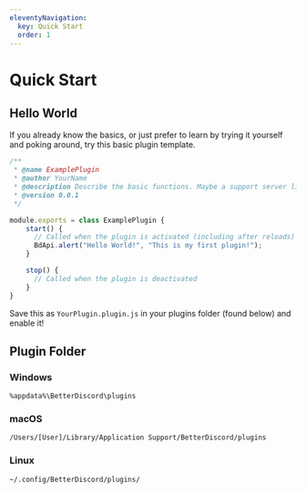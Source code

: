 ```yaml
---
eleventyNavigation:
  key: Quick Start
  order: 1
---
```


# Quick Start

## Hello World

If you already know the basics, or just prefer to learn by trying it yourself and poking around, try this basic plugin template.

```js
/**
 * @name ExamplePlugin
 * @author YourName
 * @description Describe the basic functions. Maybe a support server link.
 * @version 0.0.1
 */

module.exports = class ExamplePlugin {
    start() {
      // Called when the plugin is activated (including after reloads)
      BdApi.alert("Hello World!", "This is my first plugin!");
    } 

    stop() {
      // Called when the plugin is deactivated
    }
}
```

Save this as `YourPlugin.plugin.js` in your plugins folder (found below) and enable it!

## Plugin Folder

### Windows
`%appdata%\BetterDiscord\plugins`

### macOS
`/Users/[User]/Library/Application Support/BetterDiscord/plugins`

### Linux
`~/.config/BetterDiscord/plugins/`